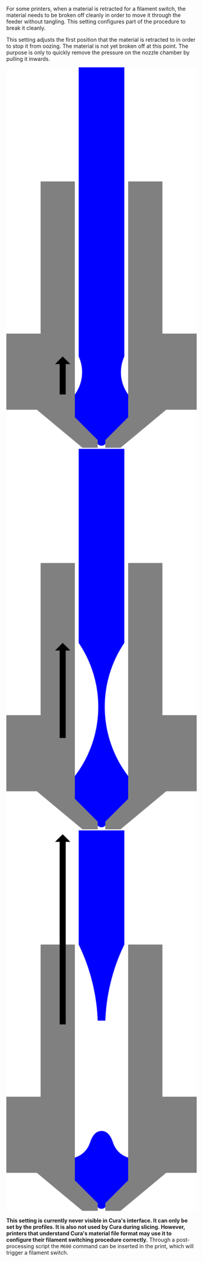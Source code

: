For some printers, when a material is retracted for a filament switch, the material needs to be broken off cleanly in order to move it through the feeder without tangling. This setting configures part of the procedure to break it cleanly.

This setting adjusts the first position that the material is retracted to in order to stop it from oozing. The material is not yet broken off at this point. The purpose is only to quickly remove the pressure on the nozzle chamber by pulling it inwards.

![First, the material is retracted to stop oozing, as per this setting](images/filament_switch_anti_ooze.svg)
![Second, the filament is slowly retracted to draw a thin thread that is easy to break and let this thread solidify](images/filament_switch_break_preparation.svg)
![Third, the filament is quickly retracted further to break off the filament](images/filament_switch_break.svg)

**This setting is currently never visible in Cura's interface. It can only be set by the profiles. It is also not used by Cura during slicing. However, printers that understand Cura's material file format may use it to configure their filament switching procedure correctly.** Through a post-processing script the `M600` command can be inserted in the print, which will trigger a filament switch.
